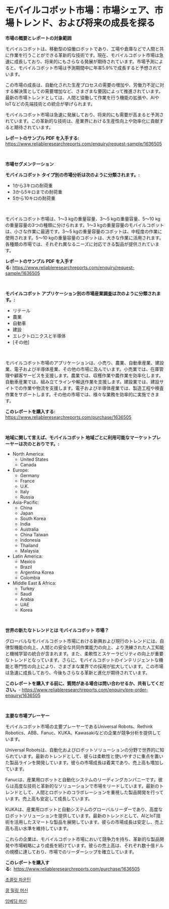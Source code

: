 <p><h1>モバイルコボット市場：市場シェア、市場トレンド、および将来の成長を探る</h1></p><p><strong>市場の概要とレポートの対象範囲</strong></p>
<p><p>モバイルコボットは、移動型の協働ロボットであり、工場や倉庫などで人間と共に作業を行うことができる革新的な技術です。現在、モバイルコボット市場は急速に成長しており、将来的にもさらなる発展が期待されています。市場予測によると、モバイルコボット市場は予測期間中に年率5.9%で成長すると予想されています。</p><p>この市場の成長は、自動化された生産プロセスの需要の増加や、労働力不足に対する解決策としての需要増加など、さまざまな要因によって推進されています。最新の市場トレンドとしては、人間と協働して作業を行う機能の拡張や、AIやIoTなどの先端技術との統合が挙げられます。</p><p>モバイルコボット市場は急速に発展しており、将来的にも需要が高まると予測されています。この革新的な技術は、産業界における生産性向上や効率化に貢献すると期待されています。</p></p>
<p><strong>レポートのサンプル PDF を入手する:</strong> <a href="https://www.reliableresearchreports.com/enquiry/request-sample/1636505">https://www.reliableresearchreports.com/enquiry/request-sample/1636505</a></p>
<p>&nbsp;</p>
<p><strong>市場セグメンテーション</strong></p>
<p><strong>モバイルコボット タイプ別の市場分析は次のように分類されます。:</strong></p>
<p><ul><li>1から3キロの耐荷重</li><li>3から5キロまでの耐荷重</li><li>5から10キロの耐荷重</li></ul></p>
<p>&nbsp;</p>
<p><p>モバイルコボット市場は、1〜3 kgの重量容量、3〜5 kgの重量容量、5〜10 kgの重量容量の3つの種類に分けられます。1〜3 kgの重量容量のモバイルコボットは、小さな作業に最適です。3〜5 kgの重量容量のコボットは、中程度の作業に使用されます。5〜10 kgの重量容量のコボットは、大きな作業に活用されます。各種類の市場では、それぞれ異なるニーズに対応できる製品が提供されています。</p></p>
<p><strong>レポートのサンプル PDF を入手する:</strong>&nbsp;<a href="https://www.reliableresearchreports.com/enquiry/request-sample/1636505">https://www.reliableresearchreports.com/enquiry/request-sample/1636505</a></p>
<p>&nbsp;</p>
<p><strong> モバイルコボット アプリケーション別の市場産業調査は次のように分類されます。:</strong></p>
<p><ul><li>リテール</li><li>農業</li><li>自動車</li><li>建設</li><li>エレクトロニクスと半導体</li><li>[その他]</li></ul></p>
<p>&nbsp;</p>
<p><p>モバイルコボット市場のアプリケーションは、小売り、農業、自動車産業、建設業、電子および半導体産業、その他の市場に及んでいます。小売業では、在庫管理や顧客サービスを支援します。農業では、収穫作業や農作業を効率化します。自動車産業では、組み立てラインや輸送作業を支援します。建設業では、建設サイトでの作業や物流を支援します。電子および半導体産業では、製造工程や検査作業をサポートします。その他の市場では、様々な業務を効率的に実施できます。</p></p>
<p><strong>このレポートを購入する:</strong>&nbsp; <a href="https://www.reliableresearchreports.com/purchase/1636505">https://www.reliableresearchreports.com/purchase/1636505</a></p>
<p>&nbsp;</p>
<p><strong>地域に関して言えば、モバイルコボット 地域ごとに利用可能なマーケットプレーヤーは次のとおりです。:</strong></p>
<p><ul>
    <li>
        North America:
        <ul>
            <li>United States</li>
            <li>Canada</li>
        </ul>
    </li>
    <li>
        Europe:
        <ul>
            <li>Germany</li>
            <li>France</li>
            <li>U.K.</li>
            <li>Italy</li>
            <li>Russia</li>
        </ul>
    </li>
    <li>
        Asia-Pacific:
        <ul>
            <li>China</li>
            <li>Japan</li>
            <li>South Korea</li>
            <li>India</li>
            <li>Australia</li>
            <li>China Taiwan</li>
            <li>Indonesia</li>
            <li>Thailand</li>
            <li>Malaysia</li>
        </ul>
    </li>
    <li>
        Latin America:
        <ul>
            <li>Mexico</li>
            <li>Brazil</li>
            <li>Argentina Korea</li>
            <li>Colombia</li>
        </ul>
    </li>
    <li>
        Middle East & Africa:
        <ul>
            <li>Turkey</li>
            <li>Saudi</li>
            <li>Arabia</li>
            <li>UAE</li>
            <li>Korea</li>
        </ul>
    </li>
    </ul></p>
<p>&nbsp;</p>
<p><strong>世界の新たなトレンドとは モバイルコボット 市場？</strong></p>
<p><p>グローバルなモバイルコボット市場における新興および現行のトレンドには、自律型機能の向上、人間との安全な共同作業能力の向上、より洗練された人工知能と機械学習の統合が含まれます。また、柔軟性とスケーラビリティの向上が重要なトレンドとなっています。さらに、モバイルコボットのインテリジェントな機能と専門性の向上により、さまざまな業界での採用が拡大しています。この市場は急速に成長しており、今後もさらなる革新と進化が期待されています。</p></p>
<p><strong>このレポートを購入する前に、質問がある場合は問い合わせるか、共有してください。</strong>- <a href="https://www.reliableresearchreports.com/enquiry/pre-order-enquiry/1636505">https://www.reliableresearchreports.com/enquiry/pre-order-enquiry/1636505</a></p>
<p>&nbsp;</p>
<p><strong>主要な市場プレーヤー</strong></p>
<p><p>モバイルコボット市場の主要プレーヤーであるUniversal Robots、Rethink Robotics、ABB、Fanuc、KUKA、Kawasakiなどの企業が競争分析を提供しています。</p><p>Universal Robotsは、自動化およびロボットソリューションの分野で世界的に知られています。最新のトレンドとして、彼らは柔軟性と使いやすさに重点を置いた製品ラインを開発しています。彼らの市場成長は着実であり、売上高も増加しています。</p><p>Fanucは、産業用ロボットと自動化システムのリーディングカンパニーです。彼らは高度な技術と革新的なソリューションで市場をリードしています。最新のトレンドとして、人間とロボットのコラボレーションを重視した製品開発を行っています。売上高も安定して成長しています。</p><p>KUKAは、産業用ロボットと自動システムのグローバルリーダーであり、高度なロボットソリューションを提供しています。最新のトレンドとして、AIとIoT技術を活用したスマートな製品を展開しています。彼らの市場成長は安定し、売上高も高い水準を維持しています。</p><p>これらの企業は、モバイルコボット市場において競争力を持ち、革新的な製品開発や市場戦略により成長を続けています。彼らの売上高は、それぞれ数十億ドルの規模に達しており、市場でのリーダーシップを確立しています。</p></p>
<p><strong>このレポートを購入する:</strong>&nbsp;&nbsp;<a href="https://www.reliableresearchreports.com/purchase/1636505">https://www.reliableresearchreports.com/purchase/1636505</a></p>
<p><p><a href="https://github.com/TimmyMann6767/Market-Research-Report-List-1/blob/main/43013867305.md">초콜릿 파운틴</a></p><p><a href="https://github.com/khytkeqagplkzqvh/Market-Research-Report-List-1/blob/main/82736137304.md">콩 밀링 머신</a></p><p><a href="https://github.com/bvubpqd5241630/Market-Research-Report-List-1/blob/main/26975347303.md">임베딩 머신</a></p></p>